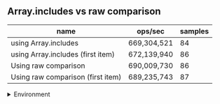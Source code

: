 ## Array.includes vs raw comparison

|name|ops/sec|samples|
|-|-|-|
|using Array.includes|669,304,521|84|
|using Array.includes (first item)|672,139,940|86|
|Using raw comparison|690,009,730|86|
|Using raw comparison (first item)|689,235,743|87|


<details>
<summary>Environment</summary>

* __Machine:__ linux x64 | 2 vCPUs | 6.8GB Mem
* __Run:__ Sat Oct 14 2023 02:00:46 GMT+0000 (Coordinated Universal Time)
</details>

<!--
{"environment":{"platform":"linux","arch":"x64","cpus":2,"totalMemory":6.759757995605469},"benchmarks":[{"name":"using Array.includes","hz":669304521.2006137,"cycles":8,"stats":{"deviation":1.2743741592300547e-10,"mean":1.4940882189263823e-9,"moe":2.7252941559048018e-11,"rme":1.824051700148694,"sem":1.3904562019922458e-11,"variance":1.624029497713309e-20}},{"name":"using Array.includes (first item)","hz":672139940.4483539,"cycles":7,"stats":{"deviation":9.479604282393026e-11,"mean":1.4877854146458631e-9,"moe":2.003535556537596e-11,"rme":1.3466562696573396,"sem":1.0222120186416307e-11,"variance":8.98628973507642e-21}},{"name":"Using raw comparison","hz":690009729.9460306,"cycles":6,"stats":{"deviation":8.383000611066303e-11,"mean":1.4492549258373724e-9,"moe":1.7717659191685007e-11,"rme":1.2225357234130378,"sem":9.039622036573983e-12,"variance":7.0274699245138e-21}},{"name":"Using raw comparison (first item)","hz":689235742.8836392,"cycles":6,"stats":{"deviation":7.812054628021803e-11,"mean":1.4508823872310782e-9,"moe":1.6415787311497973e-11,"rme":1.1314347362660122,"sem":8.375401689539782e-12,"variance":6.102819751119687e-21}}]}-->
